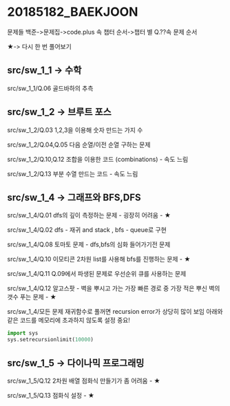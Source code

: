 # 20185182_BAEKJOON

문제들 백준->문제집->code.plus 속 챕터 순서->챕터 별 Q.??속 문제 순서

★-> 다시 한 번 풀어보기

## src/sw_1_1 -> 수학

src/sw_1_1/Q.06 골드바하의 추측

## src/sw_1_2 -> 브루트 포스

src/sw_1_2/Q.03 1,2,3을 이용해 숫자 만드는 가지 수

src/sw_1_2/Q.04,Q.05 다음 순열/이전 순열 구하는 문제

src/sw_1_2/Q.10,Q.12 조합을 이용한 코드 (combinations) - 속도 느림

src/sw_1_2/Q.13 부분 수열 만드는 코드 - 속도 느림 

## src/sw_1_4 -> 그래프와 BFS,DFS

src/sw_1_4/Q.01 dfs의 깊이 측정하는 문제 - 굉장히 어려움 - ★

src/sw_1_4/Q.02 dfs - 재귀 and stack , bfs - queue로 구현

src/sw_1_4/Q.08 토마토 문제 - dfs,bfs의 심화 들어가기전 문제

src/sw_1_4/Q.10 이모티콘 2차원 list를 사용해 bfs를 진행하는 문제 - ★

src/sw_1_4/Q.11 Q.09에서 파생된 문제로 우선순위 큐를 사용하는 문제

src/sw_1_4/Q.12 알고스팟 - 벽을 뿌시고 가는 가장 빠른 경로 중 가장 적은 뿌신 벽의 갯수 푸는 문제 - ★

src/sw_1_4/모든 문제 재귀함수로 풀꺼면 recursion error가 상당히 많이 보임 아래와 같은 코드를 메모리에 초과하지 않도록 설정 중요!
```python
import sys
sys.setrecursionlimit(10000)
```

## src/sw_1_5 -> 다이나믹 프로그래밍

src/sw_1_5/Q.12 2차원 배열 점화식 만들기가 좀 어려움 - ★

src/sw_1_5/Q.13 점화식 설정 - ★
